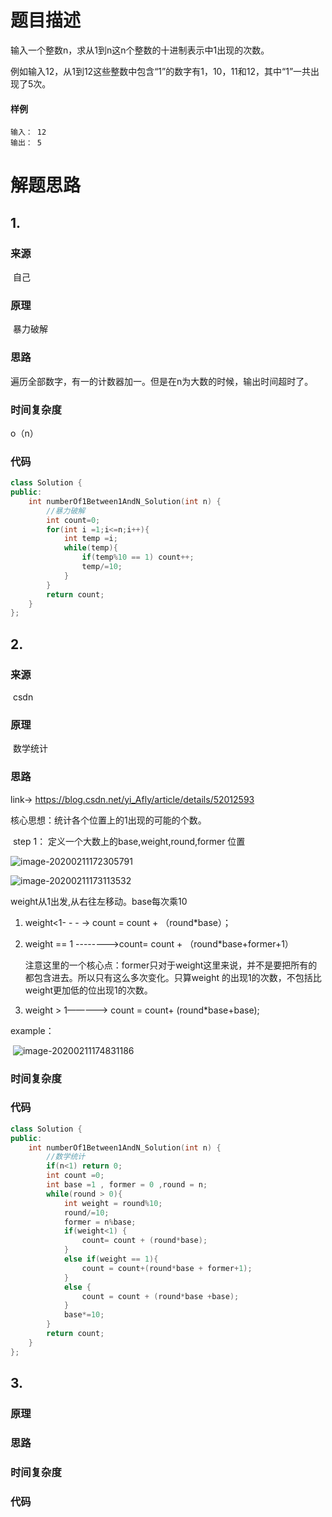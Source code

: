 # 题目描述

输入一个整数n，求从1到n这n个整数的十进制表示中1出现的次数。

例如输入12，从1到12这些整数中包含“1”的数字有1，10，11和12，其中“1”一共出现了5次。

#### 样例

```
输入： 12
输出： 5
```

# 解题思路

## 1.

### 来源

​	自己

### 原理

​	暴力破解

### 思路

​	遍历全部数字，有一的计数器加一。但是在n为大数的时候，输出时间超时了。

### 时间复杂度

 o（n）

### 代码

```cpp
class Solution {
public:
    int numberOf1Between1AndN_Solution(int n) {
        //暴力破解
        int count=0;
        for(int i =1;i<=n;i++){
            int temp =i;
            while(temp){
                if(temp%10 == 1) count++;
                temp/=10;
            }
        }
        return count;
    }
};
```



## 2.

### 来源

​	csdn

### 原理

​	数学统计

### 思路

link-> https://blog.csdn.net/yi_Afly/article/details/52012593 

核心思想：统计各个位置上的1出现的可能的个数。

​	step 1： 定义一个大数上的base,weight,round,former 位置

![image-20200211172305791](C:\Users\fuckoff\AppData\Roaming\Typora\typora-user-images\image-20200211172305791.png)

![image-20200211173113532](C:\Users\fuckoff\AppData\Roaming\Typora\typora-user-images\image-20200211173113532.png)



weight从1出发,从右往左移动。base每次乘10

1. weight<1- - -  ->  count = count + （round*base）；

2. weight == 1 -------->count= count + （round*base+former+1） 

   注意这里的一个核心点：former只对于weight这里来说，并不是要把所有的都包含进去。所以只有这么多次变化。只算weight 的出现1的次数，不包括比weight更加低的位出现1的次数。

3. weight > 1————-> count = count+ (round*base+base);

example：

​	![image-20200211174831186](C:\Users\fuckoff\AppData\Roaming\Typora\typora-user-images\image-20200211174831186.png)



### 时间复杂度

### 代码

```cpp
class Solution {
public:
    int numberOf1Between1AndN_Solution(int n) {
        //数学统计
        if(n<1) return 0;
        int count =0;
        int base =1 , former = 0 ,round = n;
        while(round > 0){
            int weight = round%10;
            round/=10;
            former = n%base;
            if(weight<1) {
                count= count + (round*base);
            }
            else if(weight == 1){
                count = count+(round*base + former+1);
            }
            else {
                count = count + (round*base +base);
            }
            base*=10;
        }
        return count;
    }
};
```



## 3.

### 原理

### 思路

### 时间复杂度

### 代码